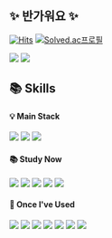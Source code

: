 ## ✨ 반가워요 ✨<br>
[![Hits](https://hits.seeyoufarm.com/api/count/incr/badge.svg?url=https%3A%2F%2Fgithub.com%2Fssungho&count_bg=%23D7C0AE&title_bg=%23EEE3CB&icon=&icon_color=%23FFFFFF&title=%E2%9C%8B+HELLO&edge_flat=false)](https://hits.seeyoufarm.com)
[![Solved.ac프로필](http://mazassumnida.wtf/api/mini/generate_badge?boj=dkstjdgh98)](https://solved.ac/dkstjdgh98)

<a href="https://velog.io/@ash028" target="https://velog.io/@ash028"><img src="https://img.shields.io/badge/Velog-20C997?style=for-the-badge&logo=Velog&logoColor=white"/></a>
<a href="https://www.instagram.com/asho_028/" target="https://www.instagram.com/asho_028/"><img src="https://img.shields.io/badge/Instagram-E4405F?style=for-the-badge&logo=instagram&logoColor=white"/></a>

<div align="left">
  <h2> 📚 Skills </h2>
  
  <h4> 💡 Main Stack </h4>
  <img src="https://img.shields.io/badge/C%23-9336B4?style=flat&logo=Csharp&logoColor=white"/>  
  <img src="https://img.shields.io/badge/C++-00599C?style=flat&logo=cplusplus&logoColor=white"/>
  <img src="https://img.shields.io/badge/Unity-000000?style=flat&logo=unity&logoColor=white"/>
  
  <h4> 📚 Study Now </h4>  
  <img src="https://img.shields.io/badge/C%23-9336B4?style=flat&logo=Csharp&logoColor=white"/>  
  <img src="https://img.shields.io/badge/C++-00599C?style=flat&logo=cplusplus&logoColor=white"/>
  <img src="https://img.shields.io/badge/Unity-000000?style=flat&logo=unity&logoColor=white"/>
  <img src="https://img.shields.io/badge/Unreal Engine5-000000?style=flat&logo=Unreal Engine&logoColor=white"/>
  <img src="https://img.shields.io/badge/Git-F05032?style=flat&logo=git&logoColor=white"/>
  
  <h4> 📑 Once I've Used </h4>
  <img src="https://img.shields.io/badge/Python-3776AB?style=flat&logo=python&logoColor=white"/>
  <img src="https://img.shields.io/badge/HTML5-E34F26?style=flat&logo=html5&logoColor=white"/>
  <img src="https://img.shields.io/badge/CSS3-1572B6?style=flat&logo=css3&logoColor=white"/>
  <img src="https://img.shields.io/badge/JavaScript-F7DF1E?style=flat&logo=javascript&logoColor=white"/>
  <img src="https://img.shields.io/badge/React-61DAFB?style=flat&logo=react&logoColor=white"/>
  <img src="https://img.shields.io/badge/GitLab-FC6D26?style=flat&logo=gitlab&logoColor=white"/>
  <img src="https://img.shields.io/badge/MySQL-4479A1?style=flat&logo=MySQL&logoColor=white"> 
</div>
